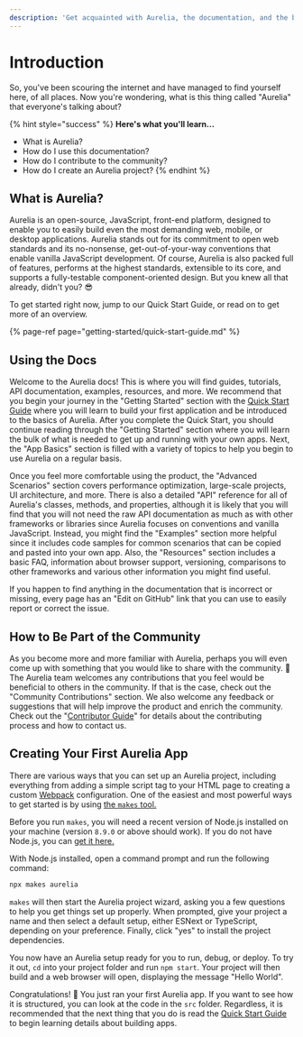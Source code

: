 ```yaml
---
description: 'Get acquainted with Aurelia, the documentation, and the basic project setup.'
---
```


# Introduction

So, you've been scouring the internet and have managed to find yourself here, of all places. Now you're wondering, what is this thing called "Aurelia" that everyone's talking about?

{% hint style="success" %}
**Here's what you'll learn...**

* What is Aurelia?
* How do I use this documentation?
* How do I contribute to the community?
* How do I create an Aurelia project?
{% endhint %}

## What is Aurelia?

Aurelia is an open-source, JavaScript, front-end platform, designed to enable you to easily build even the most demanding web, mobile, or desktop applications. Aurelia stands out for its commitment to open web standards and its no-nonsense, get-out-of-your-way conventions that enable vanilla JavaScript development. Of course, Aurelia is also packed full of features, performs at the highest standards, extensible to its core, and supports a fully-testable component-oriented design. But you knew all that already, didn't you? 😎 

To get started right now, jump to our Quick Start Guide, or read on to get more of an overview.

{% page-ref page="getting-started/quick-start-guide.md" %}

## Using the Docs

Welcome to the Aurelia docs! This is where you will find guides, tutorials, API documentation, examples, resources, and more. We recommend that you begin your journey in the "Getting Started" section with the [Quick Start Guide](getting-started/quick-start-guide.md) where you will learn to build your first application and be introduced to the basics of Aurelia. After you complete the Quick Start, you should continue reading through the "Getting Started" section where you will learn the bulk of what is needed to get up and running with your own apps. Next, the "App Basics" section is filled with a variety of topics to help you begin to use Aurelia on a regular basis.

Once you feel more comfortable using the product, the "Advanced Scenarios" section covers performance optimization, large-scale projects, UI architecture, and more. There is also a detailed "API" reference for all of Aurelia's classes, methods, and properties, although it is likely that you will find that you will not need the raw API documentation as much as with other frameworks or libraries since Aurelia focuses on conventions and vanilla JavaScript. Instead, you might find the "Examples" section more helpful since it includes code samples for common scenarios that can be copied and pasted into your own app. Also, the "Resources" section includes a basic FAQ, information about browser support, versioning, comparisons to other frameworks and various other information you might find useful.

If you happen to find anything in the documentation that is incorrect or missing, every page has an "Edit on GitHub" link that you can use to easily report or correct the issue.

## How to Be Part of the Community

As you become more and more familiar with Aurelia, perhaps you will even come up with something that you would like to share with the community. 🎉 The Aurelia team welcomes any contributions that you feel would be beneficial to others in the community. If that is the case, check out the "Community Contributions" section. We also welcome any feedback or suggestions that will help improve the product and enrich the community. Check out the "[Contributor Guide](https://app.gitbook.com/@aurelia-1/s/aurelia/~/edit/drafts/-LqkvcyEElnC_WdxU2ER/community-contribution/contributor-guide)" for details about the contributing process and how to contact us. 

## Creating Your First Aurelia App

There are various ways that you can set up an Aurelia project, including everything from adding a simple script tag to your HTML page to creating a custom [Webpack](https://github.com/aurelia/aurelia/tree/master/packages/webpack-loader) configuration. One of the easiest and most powerful ways to get started is by using [the `makes` tool.](https://github.com/aurelia/new)

Before you run `makes`, you will need a recent version of Node.js installed on your machine \(version `8.9.0` or above should work\). If you do not have Node.js, you can [get it here.](https://nodejs.org/en/)

With Node.js installed, open a command prompt and run the following command:

```bash
npx makes aurelia
```

`makes` will then start the Aurelia project wizard, asking you a few questions to help you get things set up properly. When prompted, give your project a name and then select a default setup, either ESNext or TypeScript, depending on your preference. Finally, click "yes" to install the project dependencies.

You now have an Aurelia setup ready for you to run, debug, or deploy. To try it out, `cd` into your project folder and run `npm start`. Your project will then build and a web browser will open, displaying the message "Hello World".

Congratulations! 🎊 You just ran your first Aurelia app. If you want to see how it is structured, you can look at the code in the `src` folder. Regardless, it is recommended that the next thing that you do is read the [Quick Start Guide](getting-started/quick-start-guide.md) to begin learning details about building apps.

